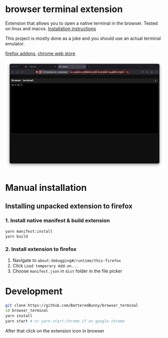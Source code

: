 # browser terminal extension

Extension that allows you to open a native terminal in the browser. Tested on linux and macos. [Installation instructions](https://github.com/BatteredBunny/browser_terminal/blob/main/installation.md)

This project is mostly done as a joke and you should use an actual terminal emulator.

[firefox addons](https://addons.mozilla.org/en-US/firefox/addon/browser_terminal/), [chrome web store](https://chrome.google.cm/webstore/detail/browser-terminal/nbnfihffeffdhcbblmekelobgmdccfnl)


![screenshot.png](screenshot.png)

# Manual installation

## Installing unpacked extension to firefox

### 1. Install native manifest & build extension
```
yarn manifest:install
yarn build
```

### 2. Install extension to firefox
1. Navigate to ``about:debugging#/runtime/this-firefox``
2. Click ``Load temporary Add-on...``
3. Choose ``manifest.json`` in ``dist`` folder in the file picker

# Development

```bash
git clone https://github.com/BatteredBunny/browser_terminal
cd browser_terminal
yarn install
yarn start # or yarn start:chrome if on google chrome
```

After that click on the extension icon in browser

